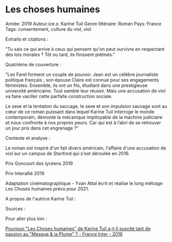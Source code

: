# Les choses humaines

Année: 2019
Auteur.ice.s: Karine Tuil
Genre littéraire: Roman
Pays: France
Tags: consentement, culture du viol, viol

Extraits et citations :

"Tu sais ce qui arrive à ceux qui pensent qu'on peut survivre en respectant des lois morales ? Tôt ou tard, ils finissent piétinés."

Quatrième de couverture :

"Les Farel forment un couple de pouvoir. Jean est un célèbre journaliste politique français ; son épouse Claire est connue pour ses engagements féministes. Ensemble, ils ont un fils, étudiant dans une prestigieuse université américaine. Tout semble leur réussir. Mais une accusation de viol va faire vaciller cette parfaite construction sociale.

Le sexe et la tentation du saccage, le sexe et son impulsion sauvage sont au cœur de ce roman puissant dans lequel Karine Tuil interroge le monde contemporain, démonte la mécanique impitoyable de la machine judiciaire et nous confronte à nos propres peurs. Car qui est à l’abri de se retrouver un jour pris dans cet engrenage ?"

Contexte et analyse :

Le roman est inspiré d'un fait divers américain, l'affaire d'une accusation de viol sur un campus de Stanford qui s'est déroulée en 2016. 

Prix Goncourt des lycéens 2019

Prix Interallié 2019

Adaptation cinématographique - Yvan Attal écrit et réalise le long métrage Les Choses humaines prévu pour 2021.

A propos de l'autrice Karine Tuil :

Sources :

Pour aller plus loin :

[Pourquoi "Les Choses humaines" de Karine Tuil a-t-il suscité tant de passion au "Masque & la Plume" ? - France Inter - 2019](https://www.franceinter.fr/livres/pourquoi-les-choses-humaines-de-karine-tuil-a-t-il-suscite-tant-de-passion-chez-le-masque-et-la-plume)